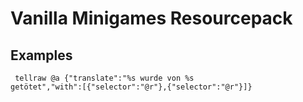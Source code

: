 # Vanilla Minigames Resourcepack

## Examples

<code> tellraw @a {"translate":"%s wurde von %s getötet","with":[{"selector":"@r"},{"selector":"@r"}]} </code>

